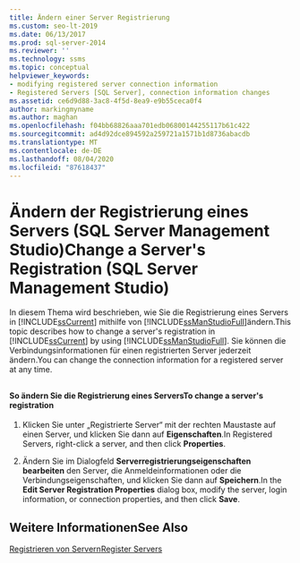 ```yaml
---
title: Ändern einer Server Registrierung
ms.custom: seo-lt-2019
ms.date: 06/13/2017
ms.prod: sql-server-2014
ms.reviewer: ''
ms.technology: ssms
ms.topic: conceptual
helpviewer_keywords:
- modifying registered server connection information
- Registered Servers [SQL Server], connection information changes
ms.assetid: ce6d9d88-3ac8-4f5d-8ea9-e9b55ceca0f4
author: markingmyname
ms.author: maghan
ms.openlocfilehash: f04bb68826aaa701edb06800144255117b61c422
ms.sourcegitcommit: ad4d92dce894592a259721a1571b1d8736abacdb
ms.translationtype: MT
ms.contentlocale: de-DE
ms.lasthandoff: 08/04/2020
ms.locfileid: "87618437"
---
```

# <a name="change-a-server39s-registration-sql-server-management-studio"></a><span data-ttu-id="1c1c1-102">Ändern der Registrierung eines Servers (SQL Server Management Studio)</span><span class="sxs-lookup"><span data-stu-id="1c1c1-102">Change a Server&#39;s Registration (SQL Server Management Studio)</span></span>
  <span data-ttu-id="1c1c1-103">In diesem Thema wird beschrieben, wie Sie die Registrierung eines Servers in [!INCLUDE[ssCurrent](../../includes/sscurrent-md.md)] mithilfe von [!INCLUDE[ssManStudioFull](../../includes/ssmanstudiofull-md.md)]ändern.</span><span class="sxs-lookup"><span data-stu-id="1c1c1-103">This topic describes how to change a server's registration in [!INCLUDE[ssCurrent](../../includes/sscurrent-md.md)] by using [!INCLUDE[ssManStudioFull](../../includes/ssmanstudiofull-md.md)].</span></span> <span data-ttu-id="1c1c1-104">Sie können die Verbindungsinformationen für einen registrierten Server jederzeit ändern.</span><span class="sxs-lookup"><span data-stu-id="1c1c1-104">You can change the connection information for a registered server at any time.</span></span>  
  
##  <a name="SSMSProcedure"></a>  
  
#### <a name="to-change-a-servers-registration"></a><span data-ttu-id="1c1c1-105">So ändern Sie die Registrierung eines Servers</span><span class="sxs-lookup"><span data-stu-id="1c1c1-105">To change a server's registration</span></span>  
  
1.  <span data-ttu-id="1c1c1-106">Klicken Sie unter „Registrierte Server“ mit der rechten Maustaste auf einen Server, und klicken Sie dann auf **Eigenschaften**.</span><span class="sxs-lookup"><span data-stu-id="1c1c1-106">In Registered Servers, right-click a server, and then click **Properties**.</span></span>  
  
2.  <span data-ttu-id="1c1c1-107">Ändern Sie im Dialogfeld **Serverregistrierungseigenschaften bearbeiten** den Server, die Anmeldeinformationen oder die Verbindungseigenschaften, und klicken Sie dann auf **Speichern**.</span><span class="sxs-lookup"><span data-stu-id="1c1c1-107">In the **Edit Server Registration Properties** dialog box, modify the server, login information, or connection properties, and then click **Save**.</span></span>  
  
## <a name="see-also"></a><span data-ttu-id="1c1c1-108">Weitere Informationen</span><span class="sxs-lookup"><span data-stu-id="1c1c1-108">See Also</span></span>  
 [<span data-ttu-id="1c1c1-109">Registrieren von Servern</span><span class="sxs-lookup"><span data-stu-id="1c1c1-109">Register Servers</span></span>](register-servers.md)  
  
  
